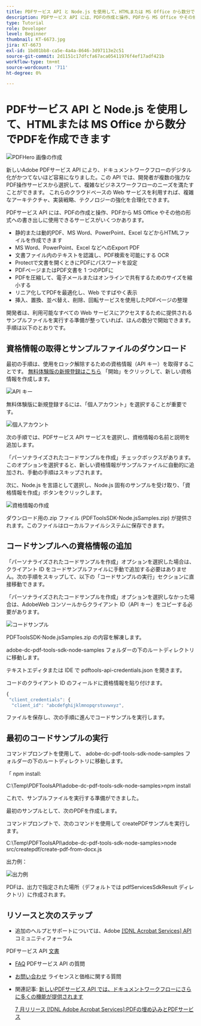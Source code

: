 ```yaml
---
title: PDFサービス API と Node.js を使用して、HTMLまたは MS Office から数分でPDFを作成できます
description: PDFサービス API には、PDFの作成と操作、PDFから MS Office やその他の形式への書き出しに使用できるサービスがいくつかあります
type: Tutorial
role: Developer
level: Beginner
thumbnail: KT-6673.jpg
jira: KT-6673
exl-id: 1bd01bb8-ca5e-4a4a-8646-3d97113e2c51
source-git-commit: 2d1151c17dfcfa67aca05411976f4ef17adf421b
workflow-type: tm+mt
source-wordcount: '711'
ht-degree: 0%

---
```


# PDFサービス API と Node.js を使用して、HTMLまたは MS Office から数分でPDFを作成できます

![PDFHero 画像の作成](assets/createpdffromhtml_hero.jpg)

新しいAdobe PDFサービス API により、ドキュメントワークフローのデジタル化がかつてないほど容易になりました。この API では、開発者が複数の強力なPDF操作サービスから選択して、複雑なビジネスワークフローのニーズを満たすことができます。 これらのクラウドベースの Web サービスを利用すれば、複雑なアーキテクチャ、実装戦略、テクノロジーの強化を合理化できます。

PDFサービス API には、PDFの作成と操作、PDFから MS Office やその他の形式への書き出しに使用できるサービスがいくつかあります。

* 静的または動的PDF、MS Word、PowerPoint、Excel などからHTMLファイルを作成できます
* MS Word、PowerPoint、Excel などへのExport PDF
* 文書ファイル内のテキストを認識し、PDF検索を可能にする OCR
* Protectで文書を開くときにPDFにパスワードを設定
* PDFページまたはPDF文書を 1 つのPDFに
* PDFを圧縮して、電子メールまたはオンラインで共有するためのサイズを縮小する
* リニア化してPDFを最適化し、Web ですばやく表示
* 挿入、置換、並べ替え、削除、回転サービスを使用したPDFページの整理

開発者は、利用可能なすべての Web サービスにアクセスするために提供されるサンプルファイルを実行する準備が整っていれば、ほんの数分で開始できます。 手順は以下のとおりです。

## 資格情報の取得とサンプルファイルのダウンロード

最初の手順は、使用をロック解除するための資格情報（API キー）を取得することです。 [無料体験版の新規登録はこちら](https://www.adobe.com/go/dcsdks_credentials) 「開始」をクリックして、新しい資格情報を作成します。

![API キー](assets/apikey.png)

無料体験版に新規登録するには、「個人アカウント」を選択することが重要です。

![個人アカウント](assets/personalaccount.png)

次の手順では、PDFサービス API サービスを選択し、資格情報の名前と説明を追加します。

「パーソナライズされたコードサンプルを作成」チェックボックスがあります。 このオプションを選択すると、新しい資格情報がサンプルファイルに自動的に追加され、手動の手順はスキップされます。

次に、Node.js を言語として選択し、Node.js 固有のサンプルを受け取り、「資格情報を作成」ボタンをクリックします。

![資格情報の作成](assets/createcredentials.png)

ダウンロード用の.zip ファイル (PDFToolsSDK-Node.jsSamples.zip) が提供されます。このファイルはローカルファイルシステムに保存できます。

## コードサンプルへの資格情報の追加

「パーソナライズされたコードサンプルを作成」オプションを選択した場合は、クライアント ID をコードサンプルファイルに手動で追加する必要はありません。次の手順をスキップして、以下の「コードサンプルの実行」セクションに直接移動できます。

「パーソナライズされたコードサンプルを作成」オプションを選択しなかった場合は、AdobeWeb コンソールからクライアント ID（API キー）をコピーする必要があります。

![コードサンプル](assets/codesample.png)

PDFToolsSDK-Node.jsSamples.zip の内容を解凍します。

adobe-dc-pdf-tools-sdk-node-samples フォルダーの下のルートディレクトリに移動します。

テキストエディタまたは IDE で pdftools-api-credentials.json を開きます。

コードのクライアント ID のフィールドに資格情報を貼り付けます。

```javascript
{
 "client_credentials": {
  "client_id": "abcdefghijklmnopqrstuvwxyz",
```

ファイルを保存し、次の手順に進んでコードサンプルを実行します。

## 最初のコードサンプルの実行

コマンドプロンプトを使用して、 adobe-dc-pdf-tools-sdk-node-samples フォルダーの下のルートディレクトリに移動します。

「 npm install:

C:\Temp\PDFToolsAPI\adobe-dc-pdf-tools-sdk-node-samples>npm install

これで、サンプルファイルを実行する準備ができました。

最初のサンプルとして、次のPDFを作成します。

コマンドプロンプトで、次のコマンドを使用して createPDFサンプルを実行します。

C:\Temp\PDFToolsAPI\adobe-dc-pdf-tools-sdk-node-samples>node src/createpdf/create-pdf-from-docx.js

出力例：

![出力例](assets/exampleoutput.png)

PDFは、出力で指定された場所（デフォルトでは pdfServicesSdkResult ディレクトリ）に作成されます。

## リソースと次のステップ

* 追加のヘルプとサポートについては、Adobe [[!DNL Acrobat Services] API](https://community.adobe.com/t5/document-cloud-sdk/bd-p/Document-Cloud-SDK?page=1&amp;sort=latest_replies&amp;filter=all) コミュニティフォーラム

PDFサービス API [文書](https://www.adobe.com/go/pdftoolsapi_doc)

* [FAQ](https://community.adobe.com/t5/document-cloud-sdk/faq-for-document-services-pdf-tools-api/m-p/10726197) PDFサービス API の質問

* [お問い合わせ](https://www.adobe.com/go/pdftoolsapi_requestform) ライセンスと価格に関する質問

* 関連記事:
  [新しいPDFサービス API では、ドキュメントワークフローにさらに多くの機能が提供されます](https://community.adobe.com/t5/document-services-apis/new-pdf-tools-api-brings-more-capabilities-for-document-services/m-p/11294170)

  [7 月リリース [!DNL Adobe Acrobat Services]:PDFの埋め込みとPDFサービス](https://medium.com/adobetech/july-release-of-adobe-document-services-pdf-embed-and-pdf-tools-17211bf7776d)
